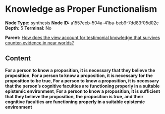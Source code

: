 # Knowledge as Proper Functionalism

**Node Type:** synthesis
**Node ID:** a1557ecb-504a-41ba-beb9-7dd83f05d02c
**Depth:** 5
**Terminal:** No

**Parent:** [How does the view account for testimonial knowledge that survives counter-evidence in near worlds?](how-does-the-view-account-for-testimonial-knowledge-that-survives-counter-evidence-in-near-worlds-antithesis-9337b3d3-5a6e-405f-9c46-f33a92aa3ff4.md)

## Content

**For a person to know a proposition, it is necessary that they believe the proposition**, **For a person to know a proposition, it is necessary for the proposition to be true**, **For a person to know a proposition, it is necessary that the person’s cognitive faculties are functioning properly in a suitable epistemic environment**, **For a person to know a proposition, it is sufficient that they believe the proposition, the proposition is true, and their cognitive faculties are functioning properly in a suitable epistemic environment**
